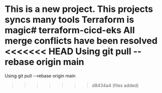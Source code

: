 This is a new project.
This projects syncs many tools 
Terraform is magic# terraform-cicd-eks
All merge conflicts have been resolved
<<<<<<< HEAD
Using git pull --rebase origin main
=======
Using        git pull --rebase origin main
>>>>>>> d8434a4 (files added)
